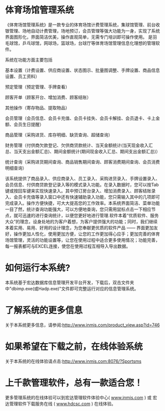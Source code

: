 # 体育场馆管理系统

《体育场馆管理系统》是一款专业的体育场馆计费管理系统，集球馆管理、前台收银管理、场地自动计费管理，场地预订，会员管理等强大功能为一身，实现了系统界面图形化，界面简洁优美，操作直观简单，无需专门培训即可操作使用。 是羽毛球馆，乒乓球馆，网球场，篮球场，台球厅等体育场馆管理信息化理想的管理软件。

系统在功能方面主要包括

基本设置（计费设置、供应商设置、状态图示、批量图调整、手牌设置、商品信息设置、员工资料）

预定管理（预定管理、手牌查看）

顾客开单（顾客开台、增加消费、顾客结账）

其他操作（寄存物品、提取物品）

会员管理（会员信息、会员卡充值、会员卡挂失、会员卡解挂、会员退卡、卡上金额、会员生日提醒）

商品管理（采购进货、库存明细、缺货查询、超储查询）

财务管理（付供商欠款登记、欠供商贷款统计、当天金额统计(当天现金收入汇总、当天支出金额汇总)、期间金额统计(期间现金收入汇总、期间支出金额汇总)）

统计查询（采购进货期间查询、商品销售期间查询、顾客消费期间查询、会员消费明细查询）

该系统提供了商品录入、供应商录入、员工录入、采购进货录入、手牌设置录入、会员信息、付供商贷款登记录入等的模式录入功能。在录入数据时，您可以按Tab键或按回车键来实现快速录入。其中预订房台录入、增加消费录入、顾客结账录入、会员卡充值等录入窗口中还有快速辅助录入功能，您只需输入其中的几项即可完成录入。操作方便快捷，可大大提高您的工作效率。本系统界面简洁、菜单功能一目了然，统计查询功能强大，可以方便地查询，您只需用鼠标点击一下相应节点，就可迅速的进行查询统计，以便您更好地进行管理.软件本着“优质软件、服务大众”的理念，设身处地的为客户着想，为客户提供强大的功能；同时，我们继续本着实用、易用、好用的设计理念，为您奉献更优质的软件产品 —— 界面更加友好，操作更加人性化，使用更加方便，让您的工作更加得心应手；更加完善的体育场馆管理，灵活的功能设置等，让您在使用过程中适合更多使用情况；功能完善，每一报表都可与EXCEL连接，使您在使用过程互相导入导出数据。

# 如何运行本系统?

本系统基于宏达数据库信息管理开发平台开发，下载后，双击文件夹中"dbimp.exe(或Hadp.exe)"文件即可完整运行对应的信息管理系统。

# 了解系统的更多信息

关于本系统更多信息，请参阅:http://www.inmis.com/product_view.asp?id=746

# 如果希望在下载之前，在线体验系统

关于本系统的在线体验请点击:http://www.inmis.com:8076/?Sportsms

# 上千款管理软件，总有一款适合您！

更多管理系统的在线体验可以到宏达管理软件体验中心( www.inmis.com ) 或 宏达管理软件下载服务在线 ( www.hdcsc.com ) 在线体验。

